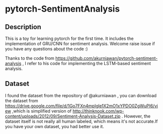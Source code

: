 # pytorch-SentimentAnalysis


## Description
This is a toy for learning pytorch for the first time. It includes the implementation of GRU/CNN for sentiment analysis.
Welcome raise issue if you have any questions about the code :)

Thanks to the code from https://github.com/akurniawan/pytorch-sentiment-analysis , I refer to his code for implementing the LSTM-based sentiment analysis.

## Dataset

I found the dataset from the repository of @akurniawan , you can download the dataset from https://drive.google.com/file/d/1Go7FXn4mpIgle1X2mO1xYPDO0ZgWuPI6/view ,which is simplified version of http://thinknook.com/wp-content/uploads/2012/09/Sentiment-Analysis-Dataset.zip .
However, the dataset itself is not really all human labeled, which means it's not accurate.If you have your own dataset, you had better use it.



